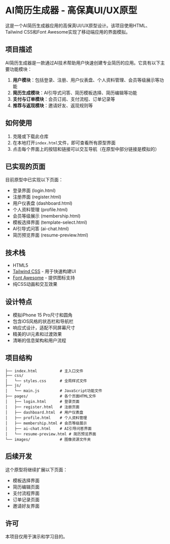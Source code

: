 # AI简历生成器 - 高保真UI/UX原型

这是一个AI简历生成器应用的高保真UI/UX原型设计。该项目使用HTML、Tailwind CSS和Font Awesome实现了移动端应用的界面模拟。

## 项目描述

AI简历生成器是一款通过AI技术帮助用户快速创建专业简历的应用。它具有以下主要功能模块：

1. **用户模块**：包括登录、注册、用户仪表盘、个人资料管理、会员等级展示等功能
2. **简历生成模块**：AI引导式问答、简历模板选择、简历编辑等功能
3. **支付与订单模块**：会员订阅、支付流程、订单记录等
4. **推荐与返现模块**：邀请好友、返现规则等

## 如何使用

1. 克隆或下载此仓库
2. 在本地打开`index.html`文件，即可查看所有原型界面
3. 点击每个界面上的按钮和链接可以交互导航（在原型中部分链接是模拟的）

## 已实现的页面

目前原型中已实现以下页面：

- 登录界面 (login.html)
- 注册界面 (register.html)
- 用户仪表盘 (dashboard.html)
- 个人资料管理 (profile.html)
- 会员等级展示 (membership.html)
- 模板选择界面 (template-select.html)
- AI引导式问答 (ai-chat.html)
- 简历预览界面 (resume-preview.html)

## 技术栈

- HTML5
- [Tailwind CSS](https://tailwindcss.com/) - 用于快速构建UI
- [Font Awesome](https://fontawesome.com/) - 提供图标支持
- 纯CSS动画和交互效果

## 设计特点

- 模拟iPhone 15 Pro尺寸和圆角
- 包含iOS风格的状态栏和导航栏
- 响应式设计，适配不同屏幕尺寸
- 精美的UI元素和过渡效果
- 清晰的信息架构和用户流程

## 项目结构

```
├── index.html          # 主入口文件
├── css/
│   └── styles.css      # 全局样式文件
├── js/
│   └── main.js         # JavaScript功能文件
├── pages/              # 各个页面HTML文件
│   ├── login.html      # 登录页面
│   ├── register.html   # 注册页面
│   ├── dashboard.html  # 用户仪表盘
│   ├── profile.html    # 个人资料管理
│   ├── membership.html # 会员等级展示
│   ├── ai-chat.html    # AI引导问答界面
│   └── resume-preview.html # 简历预览界面
└── images/             # 图像资源文件夹
```

## 后续开发

这个原型将继续扩展以下页面：

- 模板选择界面
- 简历编辑页面
- 支付流程界面
- 订单记录页面
- 邀请好友界面

## 许可

本项目仅用于演示和学习目的。 